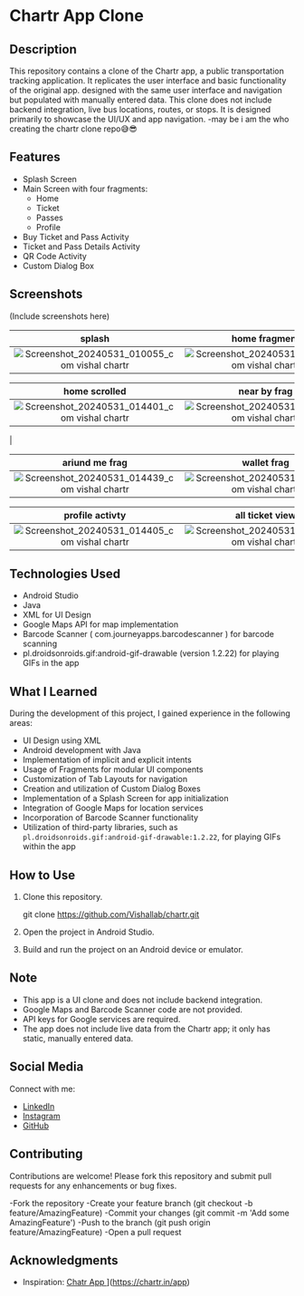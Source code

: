 # Chartr App Clone

## Description
This repository contains a clone of the Chartr app, a public transportation tracking application. It replicates the user interface and basic functionality of the original app. designed with the same user interface and navigation but populated with manually entered data. This clone does not include backend integration, live bus locations, routes, or stops. It is designed primarily to showcase the UI/UX and app navigation.
-may be i am the who creating the chartr clone repo😅😎

## Features
- Splash Screen
- Main Screen with four fragments:
  - Home
  - Ticket
  - Passes
  - Profile
- Buy Ticket and Pass Activity
- Ticket and Pass Details Activity
- QR Code Activity
- Custom Dialog Box

## Screenshots
(Include screenshots here)



| splash | home fragment|
|:-:|:-:|
|  ![Screenshot_20240531_010055_com vishal chartr](https://github.com/Vishallab/chartr/assets/74778363/af4fc380-db67-4b43-9aef-177c5539d50c) | ![Screenshot_20240531_014353_com vishal chartr](https://github.com/Vishallab/chartr/assets/74778363/cc664d21-24d0-4d94-ba38-63d79bc136f1)  |



| home scrolled | near by frag |
|:-:|:-:|
|![Screenshot_20240531_014401_com vishal chartr](https://github.com/Vishallab/chartr/assets/74778363/6f4193d5-c876-4dc6-a648-a6af4cbe7377) | ![Screenshot_20240531_014447_com vishal chartr](https://github.com/Vishallab/chartr/assets/74778363/e1515aa3-ce5f-4e25-82e2-6d5db82339fc)
 |


| ariund me frag |  wallet frag|
|:-:|:-:|
| ![Screenshot_20240531_014439_com vishal chartr](https://github.com/Vishallab/chartr/assets/74778363/063713ba-01c8-45e3-91bf-69d58a6bc1ab) | ![Screenshot_20240531_014433_com vishal chartr](https://github.com/Vishallab/chartr/assets/74778363/b1cd1f69-28d8-48d2-9c86-59e9524c90db) |



| profile activty | all ticket view| buy pass activty|
|:-:|:-:|:-:|
| ![Screenshot_20240531_014405_com vishal chartr](https://github.com/Vishallab/chartr/assets/74778363/d202a6a6-bef4-49be-8479-2927393c11f9)| ![Screenshot_20240531_014424_com vishal chartr](https://github.com/Vishallab/chartr/assets/74778363/4c4fd3c9-d397-42b1-99ad-24f6d4aacc7b)| ![Screenshot_20240531_014457_com vishal chartr](https://github.com/Vishallab/chartr/assets/74778363/a44628db-17e9-4364-b58d-021387f25c05)|




## Technologies Used
- Android Studio
- Java
- XML for UI Design
- Google Maps API for map implementation
- Barcode Scanner (  com.journeyapps.barcodescanner  ) for barcode scanning
- pl.droidsonroids.gif:android-gif-drawable (version 1.2.22) for playing GIFs in the app


## What I Learned
During the development of this project, I gained experience in the following areas:
- UI Design using XML
- Android development with Java
- Implementation of implicit and explicit intents
- Usage of Fragments for modular UI components
- Customization of Tab Layouts for navigation
- Creation and utilization of Custom Dialog Boxes
- Implementation of a Splash Screen for app initialization
- Integration of Google Maps for location services
- Incorporation of Barcode Scanner functionality
- Utilization of third-party libraries, such as `pl.droidsonroids.gif:android-gif-drawable:1.2.22`, for playing GIFs within the app

## How to Use
1. Clone this repository.
   
   git clone https://github.com/Vishallab/chartr.git

3. Open the project in Android Studio.
4. Build and run the project on an Android device or emulator.

## Note
- This app is a UI clone and does not include backend integration.
- Google Maps and Barcode Scanner code are not provided.
- API keys for Google services are required.
- The app does not include live data from the Chartr app; it only has static, manually entered data.

## Social Media
Connect with me:
- [LinkedIn](https://www.linkedin.com/in/vishalmishra01)
- [Instagram](https://www.instagram.com/ig_viishal)
- [GitHub](https://www.github.com/Vishallab)

## Contributing
Contributions are welcome! Please fork this repository and submit pull requests for any enhancements or bug fixes.

-Fork the repository
-Create your feature branch (git checkout -b feature/AmazingFeature)
-Commit your changes (git commit -m 'Add some AmazingFeature')
-Push to the branch (git push origin feature/AmazingFeature)
-Open a pull request


## Acknowledgments
- Inspiration: [Chatr App ]([https://www.github.com/Vishallab)](https://chartr.in/app)
  
